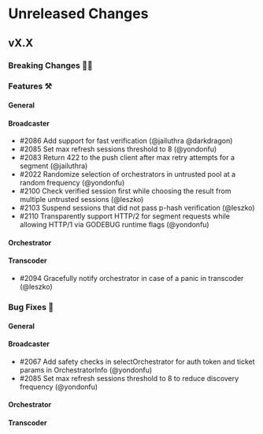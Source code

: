 # Unreleased Changes

## vX.X

### Breaking Changes 🚨🚨

### Features ⚒

#### General

#### Broadcaster

- \#2086 Add support for fast verification (@jailuthra @darkdragon)
- \#2085 Set max refresh sessions threshold to 8 (@yondonfu)
- \#2083 Return 422 to the push client after max retry attempts for a segment (@jailuthra)
- \#2022 Randomize selection of orchestrators in untrusted pool at a random frequency (@yondonfu)
- \#2100 Check verified session first while choosing the result from multiple untrusted sessions (@leszko)
- \#2103 Suspend sessions that did not pass p-hash verification (@leszko)
- \#2110 Transparently support HTTP/2 for segment requests while allowing HTTP/1 via GODEBUG runtime flags (@yondonfu)

#### Orchestrator

#### Transcoder
- \#2094 Gracefully notify orchestrator in case of a panic in transcoder (@leszko)

### Bug Fixes 🐞

#### General

#### Broadcaster

- \#2067 Add safety checks in selectOrchestrator for auth token and ticket params in OrchestratorInfo (@yondonfu)
- \#2085 Set max refresh sessions threshold to 8 to reduce discovery frequency (@yondonfu)

#### Orchestrator

#### Transcoder
